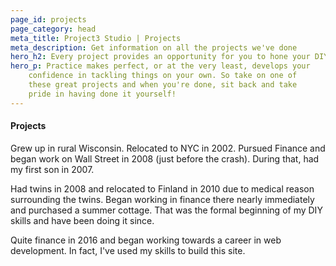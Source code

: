 ```yaml
---
page_id: projects
page_category: head
meta_title: Project3 Studio | Projects
meta_description: Get information on all the projects we've done
hero_h2: Every project provides an opportunity for you to hone your DIY skills
hero_p: Practice makes perfect, or at the very least, develops your
    confidence in tackling things on your own. So take on one of
    these great projects and when you're done, sit back and take
    pride in having done it yourself!
---
```


#### Projects

Grew up in rural Wisconsin. Relocated to NYC in 2002. Pursued Finance and began work on Wall Street in 2008 (just before the crash). During that, had my first son in 2007.

Had twins in 2008 and relocated to Finland in 2010 due to medical reason surrounding the twins. Began working in finance there nearly immediately and purchased a summer cottage. That was the formal beginning of my DIY skills and have been doing it since.

Quite finance in 2016 and began working towards a career in web development. In fact, I've used my skills to build this site.
